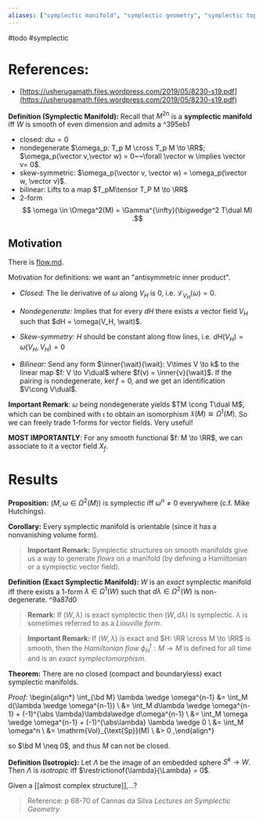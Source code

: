```yaml
---
aliases: ["symplectic manifold", "symplectic geometry", "symplectic topology", "symplectic form", "symplectic"]
---
```


#todo #symplectic

# References:

- [https://usherugamath.files.wordpress.com/2019/05/8230-s19.pdf](https://usherugamath.files.wordpress.com/2019/05/8230-s19.pdf)


**Definition (Symplectic Manifold):**
Recall that $M^{2n}$ is a **symplectic manifold** iff $W$ is smooth of even dimension and admits a  ^395eb1

- closed: $d\omega = 0$
- nondegenerate $\omega_p: T_p M \cross T_p M \to \RR$; $\omega_p(\vector v,\vector w) = 0~~\forall \vector w \implies \vector v= 0$.
- skew-symmetric: $\omega_p(\vector v, \vector w) = \omega_p(\vector w, \vector v)$. 
- bilinear: Lifts to a map $T_pM\tensor T_P M \to \RR$
- 2-form 
$$
\omega \in \Omega^2(M) = \Gamma^{\infty}(\bigwedge^2 T\dual M)
.$$ 

## Motivation

There is [flow.md](flow.md).

Motivation for definitions: we want an "antisymmetric inner product".

- *Closed:* 
The lie derivative of $\omega$ along $V_H$ is 0, i.e. $\mathcal{L}_{V_H}(\omega) = 0$.

- *Nondegenerate:* 
Implies that for every $dH$ there exists a vector field $V_H$ such that $dH = \omega(V_H, \wait)$.

- *Skew-symmetry:*
$H$ should be constant along flow lines, i.e. $dH(V_H) = \omega(V_H, V_H) = 0$

- *Bilinear:*
Send any form $\inner{\wait}{\wait}: V\times V \to k$ to the linear map $f: V \to V\dual$ where $f(v) = \inner{v}{\wait}$. If the pairing is nondegenerate, $\ker f = 0$, and we get an identification $V\cong V\dual$.

 **Important Remark**:
 $\omega$ being nondegenerate yields $TM \cong T\dual M$, which can be combined with $\iota$ to obtain an isomorphism $\mathfrak{X}(M) \cong \Omega^1(M)$.
So we can freely trade 1-forms for vector fields. Very useful!

 **MOST IMPORTANTLY**:
For any smooth functional $f: M \to \RR$, we can associate to it a vector field $X_f$.

# Results

**Proposition:**
$(M, \omega \in \Omega^2(M))$ is symplectic iff $\omega^n \neq 0$ everywhere (c.f. Mike Hutchings).

**Corollary:**
Every symplectic manifold is orientable (since it has a nonvanishing volume form).

> **Important Remark:**
Symplectic structures on smooth manifolds give us a way to generate *flows* on a manifold (by defining a Hamiltonian or a symplectic vector field).

**Definition (Exact Symplectic Manifold):**
$W$ is an *exact* symplectic manifold iff there exists a 1-form $\lambda \in \Omega^1(W)$ such that $d\lambda \in \Omega^2(W)$ is non-degenerate. ^9a87d0

> **Remark**:
> If $(W, \lambda)$ is exact symplectic then $(W, d\lambda)$ is symplectic.
> $\lambda$ is sometimes referred to as a *Liouville form*.

> **Important Remark:**
> If $(W, \lambda)$ is exact and $H: \RR \cross M \to \RR$ is smooth, then the *Hamiltonian flow* $\phi_H^t: M \to M$ is defined for all time and is an *exact symplectomorphism*.

**Theorem:**
There are no closed (compact and boundaryless) exact symplectic manifolds.

*Proof:*
\begin{align*}
\int_{\bd M} \lambda \wedge \omega^{n-1} 
&= \int_M d(\lambda \wedge \omega^{n-1}) \\ 
&= \int_M d\lambda \wedge \omega^{n-1} + (-1)^{\abs \lambda}\lambda\wedge d\omega^{n-1} \\
&= \int_M \omega \wedge \omega^{n-1} + (-1)^{\abs\lambda} \lambda \wedge 0 \\
&= \int_M \omega^n \\
&= \mathrm{Vol}_{\text{Sp}}(M) \\
&> 0
,\end{align*}

so $\bd M \neq 0$, and thus $M$ can not be closed.


**Definition (Isotropic):**
Let $\Lambda$ be the image of an embedded sphere $S^k \to W$.
Then $\Lambda$ is *isotropic* iff $\restrictionof{\lambda}{\Lambda} = 0$.

Given a [[almost complex structure]],...?

> Reference: p 68-70 of Cannas da Silva *Lectures on Symplectic Geometry*